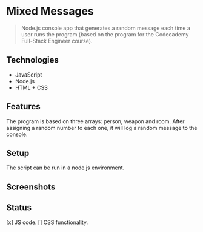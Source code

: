 # Mixed Messages

> Node.js console app that generates a random message each time a user runs the program (based on the program for the Codecademy Full-Stack Engineer course).

## Technologies

* JavaScript
* Node.js
* HTML + CSS

## Features

The program is based on three arrays: person, weapon and room.
After assigning a random number to each one, it will log a random message to the console.

## Setup

The script can be run in a node.js environment.

## Screenshots


## Status

[x] JS code.
[] CSS functionality.

